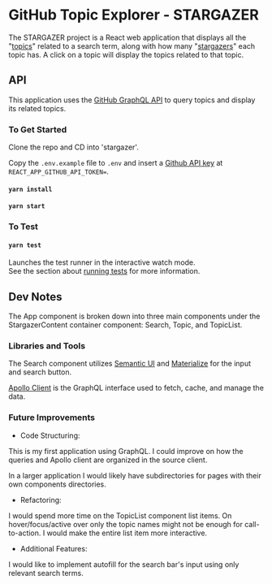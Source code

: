 # GitHub Topic Explorer - STARGAZER

The STARGAZER project is a React web application that displays all the "[topics](https://docs.github.com/en/free-pro-team@latest/graphql/reference/objects#topic)" related to a search term, along with how many "[stargazers](https://docs.github.com/en/free-pro-team@latest/graphql/reference/objects#stargazerconnection)" each topic has. A click on a topic will display the topics related to that topic.

## API

This application uses the [GitHub GraphQL API](https://docs.github.com/en/graphql) to query topics and display its related topics. 

### To Get Started

Clone the repo and CD into 'stargazer'.

Copy the `.env.example` file to `.env` and insert a [Github API key](https://docs.github.com/en/free-pro-team@latest/graphql/guides/forming-calls-with-graphql#authenticating-with-graphql) at `REACT_APP_GITHUB_API_TOKEN=`.

#### `yarn install`

#### `yarn start`

### To Test

#### `yarn test`

Launches the test runner in the interactive watch mode.\
See the section about [running tests](https://facebook.github.io/create-react-app/docs/running-tests) for more information.

## Dev Notes

The App component is broken down into three main components under the StargazerContent container component: Search, Topic, and TopicList. 

### Libraries and Tools

The Search component utilizes [Semantic UI](https://semantic-ui.com/) and [Materialize](https://materializecss.com/) for the input and search button.

[Apollo Client](https://www.apollographql.com/docs/#apollo-client) is the GraphQL interface used to fetch, cache, and manage the data. 

### Future Improvements

* Code Structuring:

This is my first application using GraphQL. I could improve on how the queries and Apollo client are organized in the source client. 

In a larger application I would likely have subdirectories for pages with their own components directories. 

* Refactoring:

I would spend more time on the TopicList component list items. On hover/focus/active over only the topic names might not be enough for call-to-action. I would make the entire list item more interactive. 

* Additional Features:

I would like to implement autofill for the search bar's input using only relevant search terms. 